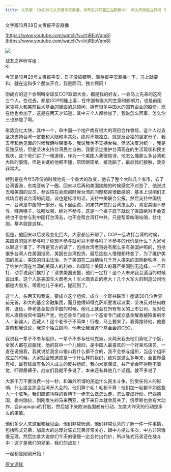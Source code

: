 ```yaml
---
title: 文字版：10月29日文贵报平安直播，世界反共联盟正在酝酿中！ 郭文贵做独立顾问 不加入组织！
---
```


文字版10月29日文贵报平安直播


[https://www.youtube.com/watch?v=lrtjREoVqm8](https://www.youtube.com/watch?v=lrtjREoVqm8)









[![](https://1.bp.blogspot.com/-z6v-yuHIKA4/W9dqxjpxASI/AAAAAAAABF0/ZufQMWHgXUYXKbZ_gcMHTCu4YGOcobZmwCLcBGAs/s400/1029-1.PNG)](https://1.bp.blogspot.com/-z6v-yuHIKA4/W9dqxjpxASI/AAAAAAAABF0/ZufQMWHgXUYXKbZ_gcMHTCu4YGOcobZmwCLcBGAs/s1600/1029-1.PNG)







战友之声听写组：<br>KI





今天是10月29号文贵报平安，日子没搞错啊，简单报平安直播一下，马上就要和，就在这和多个朋友开会，我是顾问，独立顾问！


刚成立的这个会啊叫全球反CCP联盟大会，都是我的好友，一会马上先来的这两三个人，在过去，都是CCP的座上客，在中国有很大的生意和影响力，也是前国家领导人和某前巨大基金的里面的总顾问，拥有很多中国大的国有企业的股份，现在他也参加了，这是在两天才知道，其中三个人都参加了，我说怎么回事，怎么你三也参加了啊。






形势变化太快，其中一个，和中国一个地产商有很大的项目合作曾经，这个人过去坚决支持台湾一定要和大陆和平共处，绝对不能独立，就是反台独的坚定分子，我去年和他见面的时候我俩吵架很多，我说我也不支持台独，但坚决反对统一，我是反独反统，但是坚决支持台湾民主自由，我要坚定维护台湾现在的生活现状和民主现状，这个哥们讲了一堆道理，作为一个美国人我很惊讶，他怎么懂那么多台湾和大陆的事情，但是关键的他都不懂，原因很简单，被洗脑了，最后我们接触，改变非常大，






特别是在今年5月份的时候他有一个重大的改变，他去了整个大陆几个省市，去了台湾香港，东南亚转了一圈，回来以后再和美国接触的时候感觉不对劲了，他说过去和美国的议员，参议院在会面的时候台湾的问题都是很敏感的，基本上说咱们正式场合别谈台湾的问题，谈也是标准的话，支持中美联合公报，然后支持中国统一，台湾是中国的一部分，私下里面说，如果共产党打台湾怎么办，肯定美国不参与，喊两嗓子，吆喝吆喝，绝对不参与，这是一个桌子底下就说了美国绝对不会支持也不会参与到中国打台湾去，也不会帮台湾打中共，只是帮着吆喝吆喝，壮壮胆。基本就是这样。






但是，他回来以后发现变化巨大，大家都公开聊了，CCP一旦攻打台湾的时候，美国真的就不参与吗？你想不参与就可以不参与吗？不参与的代价是什么？大家可以聊这个事了，不再是官方的话了，包括台湾老百姓有那么多有美国护照的，包括很多台湾人在美国投资，美国在台湾投资，最后这些人慢慢都转变了，为了维护美国的民主，美国的自由法治，为了美国在二战牺牲几千万人换来的国际新秩序，为了维护台湾在台湾的美国人的利益，和国际上美国人的尊严美国别无选择，一旦开打，动手说我们挨打了！请求美国支援，他们一定打！这个人未来我会适当的时候说出来，这个人是美国军火商老大！军火商真正的老大！几个大军火的制造公司他都是大股东，带着他儿子来的，提前到了。






这个人，头两天和我说，要成立这个组织，成立一个反共联盟！邀请30几位世界前元首，和大的基金金融集团，而且他得知得克萨斯要发起议案，坚决反对任何教育，退伍，养老基金投资中国的时候，他马上就会在所有有关的上市公司，反对任何人直接投资中国共产党，他还会专门成立一个基金专门成立基金解救被陷害的华人！新疆人，西藏人！这个老爷子不简单！行啦，马上要来了，我得接待他，他要提前和我说说，我这个独立顾问，他老让我当这个基金会的CEO，






我说我一辈子不参与组织，一辈子不参与任何党派，头两天我去他们家吃了个饭，全家人都在说服我，他的其中一个儿媳妇，是中国人最喜欢的一个好莱坞演员，一直在说服我，我就说给我金山银山我什么都不会的，我不会参与组织，当这个组织成立的时候，大家就会知道这是一个什么样的组织，绝对是这么多年来，全世界最有权，最有钱最有名的人成立的反共组织，我向大家保证，共产党会吓得睡不着觉，吓得尿裤子，战友们我就不多说了，本来还有其他几个话题。就不多说了






大家千万不要浪费一分一秒，和海外所谓的民运什么民主斗争，别受任何人的影响，什么这会那会台湾开大会的，他们算个毛！毛都不算！他们加一起都不如这些人一个肛毛，我们应该冷静的看待下一步怎么做怎么走，怎么变成行动，巴西德国，委内瑞拉，刚刚发生的马来西亚，接下来日本就会反共了，俄罗斯也会有大动作，会piupiupiu的打脸，然后接下来欧洲各国都有行动，加拿大昨天的行动是多么的果敢。






他们多少人来这里和我见面，他们非常低调，他们非常认真的了解一件一件事情，包括陈式兄弟，加拿大的总理对陈式兄弟非常关心，跟中方提过多次，中方非常傲慢无理，然后加拿大说你们今天的傲慢一定会付出代价，所以陈式兄弟还在战斗中！这才是我们的兄弟，我们的战友！




一起都是刚刚开始！

[原文連接](http://littleantvoice.blogspot.com/2018/10/1029.html)